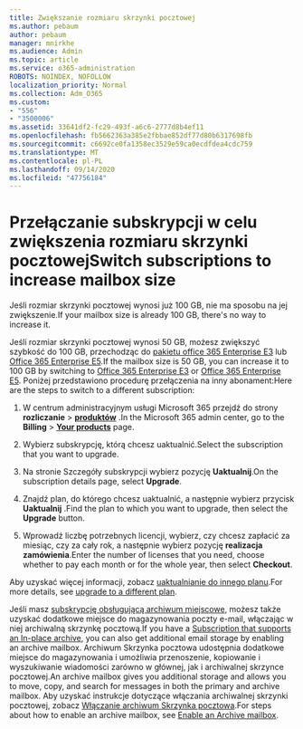 ```yaml
---
title: Zwiększanie rozmiaru skrzynki pocztowej
ms.author: pebaum
author: pebaum
manager: mnirkhe
ms.audience: Admin
ms.topic: article
ms.service: o365-administration
ROBOTS: NOINDEX, NOFOLLOW
localization_priority: Normal
ms.collection: Adm_O365
ms.custom:
- "556"
- "3500006"
ms.assetid: 33641df2-fc29-493f-a6c6-2777d8b4ef11
ms.openlocfilehash: fb5662363a385e2fbbae852df77d80b6317698fb
ms.sourcegitcommit: c6692ce0fa1358ec3529e59ca0ecdfdea4cdc759
ms.translationtype: MT
ms.contentlocale: pl-PL
ms.lasthandoff: 09/14/2020
ms.locfileid: "47756184"
---
```

# <a name="switch-subscriptions-to-increase-mailbox-size"></a><span data-ttu-id="48c60-102">Przełączanie subskrypcji w celu zwiększenia rozmiaru skrzynki pocztowej</span><span class="sxs-lookup"><span data-stu-id="48c60-102">Switch subscriptions to increase mailbox size</span></span>

<span data-ttu-id="48c60-103">Jeśli rozmiar skrzynki pocztowej wynosi już 100 GB, nie ma sposobu na jej zwiększenie.</span><span class="sxs-lookup"><span data-stu-id="48c60-103">If your mailbox size is already 100 GB, there's no way to increase it.</span></span>
  
<span data-ttu-id="48c60-104">Jeśli rozmiar skrzynki pocztowej wynosi 50 GB, możesz zwiększyć szybkość do 100 GB, przechodząc do [pakietu office 365 Enterprise E3](https://products.office.com/business/office-365-enterprise-e3-business-software) lub [Office 365 Enterprise E5](https://products.office.com/business/office-365-enterprise-e5-business-software).</span><span class="sxs-lookup"><span data-stu-id="48c60-104">If the mailbox size is 50 GB, you can increase it to 100 GB by switching to [Office 365 Enterprise E3](https://products.office.com/business/office-365-enterprise-e3-business-software) or [Office 365 Enterprise E5](https://products.office.com/business/office-365-enterprise-e5-business-software).</span></span> <span data-ttu-id="48c60-105">Poniżej przedstawiono procedurę przełączenia na inny abonament:</span><span class="sxs-lookup"><span data-stu-id="48c60-105">Here are the steps to switch to a different subscription:</span></span>
  
1. <span data-ttu-id="48c60-106">W centrum administracyjnym usługi Microsoft 365 przejdź do strony **rozliczanie** \> **[produktów](https://go.microsoft.com/fwlink/p/?linkid=842054)** .</span><span class="sxs-lookup"><span data-stu-id="48c60-106">In the Microsoft 365 admin center, go to the **Billing** \> **[Your products](https://go.microsoft.com/fwlink/p/?linkid=842054)** page.</span></span>

2. <span data-ttu-id="48c60-107">Wybierz subskrypcję, którą chcesz uaktualnić.</span><span class="sxs-lookup"><span data-stu-id="48c60-107">Select the subscription that you want to upgrade.</span></span>

3. <span data-ttu-id="48c60-108">Na stronie Szczegóły subskrypcji wybierz pozycję **Uaktualnij**.</span><span class="sxs-lookup"><span data-stu-id="48c60-108">On the subscription details page, select **Upgrade**.</span></span>

4. <span data-ttu-id="48c60-109">Znajdź plan, do którego chcesz uaktualnić, a następnie wybierz przycisk **Uaktualnij** .</span><span class="sxs-lookup"><span data-stu-id="48c60-109">Find the plan to which you want to upgrade, then select the **Upgrade** button.</span></span>

5. <span data-ttu-id="48c60-110">Wprowadź liczbę potrzebnych licencji, wybierz, czy chcesz zapłacić za miesiąc, czy za cały rok, a następnie wybierz pozycję **realizacja zamówienia**.</span><span class="sxs-lookup"><span data-stu-id="48c60-110">Enter the number of licenses that you need, choose whether to pay each month or for the whole year, then select **Checkout**.</span></span>

<span data-ttu-id="48c60-111">Aby uzyskać więcej informacji, zobacz [uaktualnianie do innego planu](https://docs.microsoft.com/microsoft-365/commerce/subscriptions/upgrade-to-different-plan).</span><span class="sxs-lookup"><span data-stu-id="48c60-111">For more details, see [upgrade to a different plan](https://docs.microsoft.com/microsoft-365/commerce/subscriptions/upgrade-to-different-plan).</span></span>

<span data-ttu-id="48c60-112">Jeśli masz [subskrypcję obsługującą archiwum miejscowe](https://docs.microsoft.com/office365/servicedescriptions/exchange-online-archiving-service-description/exchange-online-archiving-service-description), możesz także uzyskać dodatkowe miejsce do magazynowania poczty e-mail, włączając w niej archiwalną skrzynkę pocztową.</span><span class="sxs-lookup"><span data-stu-id="48c60-112">If you have a [Subscription that supports an In-place archive](https://docs.microsoft.com/office365/servicedescriptions/exchange-online-archiving-service-description/exchange-online-archiving-service-description), you can also get additional email storage by enabling an archive mailbox.</span></span> <span data-ttu-id="48c60-113">Archiwum Skrzynka pocztowa udostępnia dodatkowe miejsce do magazynowania i umożliwia przenoszenie, kopiowanie i wyszukiwanie wiadomości zarówno w głównej, jak i archiwalnej skrzynce pocztowej.</span><span class="sxs-lookup"><span data-stu-id="48c60-113">An archive mailbox gives you additional storage and allows you to move, copy, and search for messages in both the primary and archive mailbox.</span></span> <span data-ttu-id="48c60-114">Aby uzyskać instrukcje dotyczące włączania archiwalnej skrzynki pocztowej, zobacz [Włączanie archiwum Skrzynka pocztowa](https://docs.microsoft.com/microsoft-365/compliance/enable-archive-mailboxes).</span><span class="sxs-lookup"><span data-stu-id="48c60-114">For steps about how to enable an archive mailbox, see [Enable an Archive mailbox](https://docs.microsoft.com/microsoft-365/compliance/enable-archive-mailboxes).</span></span>